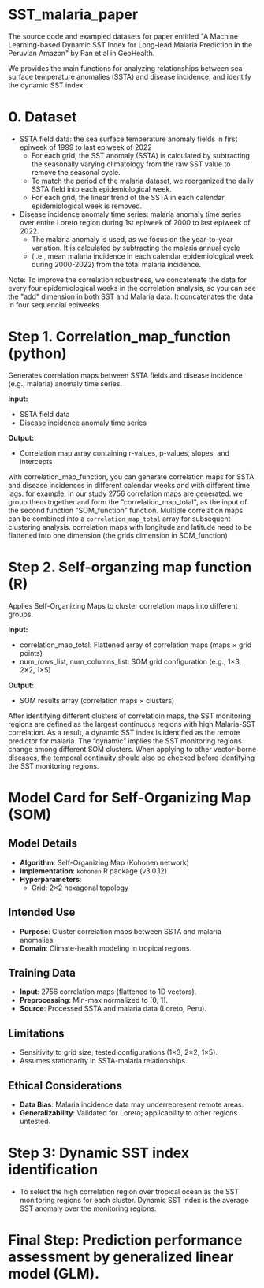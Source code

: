 # SST_malaria_paper
The source code and exampled datasets for paper entitled "A Machine Learning-based Dynamic SST Index for Long-lead Malaria Prediction in the Peruvian Amazon" by Pan et al in GeoHealth.

We provides the main functions for analyzing relationships between sea surface temperature anomalies (SSTA) and disease incidence, and identify the dynamic SST index:

# 0. Dataset
- SSTA field data: the sea surface temperature anomaly fields in first epiweek of 1999 to last epiweek of 2022
    - For each grid, the SST anomaly (SSTA) is calculated by subtracting the seasonally varying climatology from the raw SST value to remove the seasonal cycle. 
    - To match the period of the malaria dataset, we reorganized the daily SSTA field into each epidemiological week. 
    - For each grid, the linear trend of the SSTA in each calendar epidemiological week is removed. 
- Disease incidence anomaly time series: malaria anomaly time series over entire Loreto region during 1st epiweek of 2000 to last epiweek of 2022.
    - The malaria anomaly is used, as we focus on the year-to-year variation. It is calculated by subtracting the malaria annual cycle 
    - (i.e., mean malaria incidence in each calendar epidemiological week during 2000-2022) from the total malaria incidence.

Note: To improve the correlation robustness, we concatenate the data for every four epidemiological weeks in the correlation analysis, so you can see the "add" dimension in both SST and Malaria data. It concatenates the data in four sequencial epiweeks. 

# Step 1. Correlation_map_function (python)
Generates correlation maps between SSTA fields and disease incidence (e.g., malaria) anomaly time series.

**Input:**
- SSTA field data
- Disease incidence anomaly time series

**Output:**
- Correlation map array containing r-values, p-values, slopes, and intercepts

with correlation_map_function, you can generate correlation maps for SSTA and disease incidences in different calendar weeks and with different time lags.
for example, in our study 2756 correlation maps are generated. we group them together and form the "correlation_map_total", as the input of the second function "SOM_function" function.
Multiple correlation maps can be combined into a `correlation_map_total` array for subsequent clustering analysis.
correlation maps with longitude and latitude need to be flattened into one dimension (the grids dimension in SOM_function)

# Step 2. Self-organzing map function (R)
Applies Self-Organizing Maps to cluster correlation maps into different groups.

**Input:**
- correlation_map_total: Flattened array of correlation maps (maps × grid points)
- num_rows_list, num_columns_list: SOM grid configuration (e.g., 1×3, 2×2, 1×5)

**Output:**
- SOM results array (correlation maps × clusters)

After identifying different clusters of correlatioin maps, the SST monitoring regions are defined as the largest continuous regions with high Malaria-SST correlation. As a result, a dynamic SST index is identified as the remote predictor for malaria. The “dynamic” implies the SST monitoring regions change among different SOM clusters. When applying to other vector-borne diseases, the temporal continuity should also be checked before identifying the SST monitoring regions.

# Model Card for Self-Organizing Map (SOM)

## Model Details
- **Algorithm**: Self-Organizing Map (Kohonen network)
- **Implementation**: `kohonen` R package (v3.0.12)
- **Hyperparameters**:  
  - Grid: 2×2 hexagonal topology
## Intended Use
- **Purpose**: Cluster correlation maps between SSTA and malaria anomalies.  
- **Domain**: Climate-health modeling in tropical regions.  

## Training Data
- **Input**: 2756 correlation maps (flattened to 1D vectors).  
- **Preprocessing**: Min-max normalized to [0, 1].  
- **Source**: Processed SSTA and malaria data (Loreto, Peru).  

## Limitations
- Sensitivity to grid size; tested configurations (1×3, 2×2, 1×5).  
- Assumes stationarity in SSTA-malaria relationships.  

## Ethical Considerations
- **Data Bias**: Malaria incidence data may underrepresent remote areas.  
- **Generalizability**: Validated for Loreto; applicability to other regions untested.

# Step 3: Dynamic SST index identification
- To select the high correlation region over tropical ocean as the SST monitoring regions for each cluster.
Dynamic SST index is the average SST anomaly over the monitoring regions. 

# Final Step: Prediction performance assessment by generalized linear model (GLM). 



